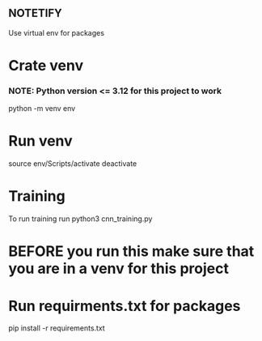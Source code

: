 ## NOTETIFY
Use virtual env for packages

# Crate venv
### NOTE: Python version <= 3.12 for this project to work
python -m venv env

# Run venv
source env/Scripts/activate
deactivate

# Training
To run training run python3 cnn_training.py


# BEFORE you run this make sure that you are in a venv for this project
# Run requirments.txt for packages
pip install -r requirements.txt